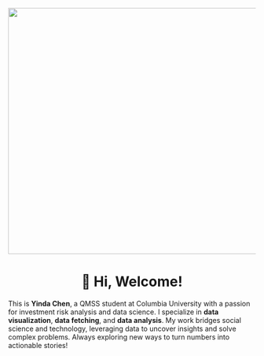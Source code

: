 <p align="center">
  <img src="https://raw.githubusercontent.com/cyd794506984/cyd794506984/main/Header.png" alt="Header Image" width="2500" height="500">
</p>

<h1 align="center">👋 Hi, Welcome!</h1>

This is **Yinda Chen**, a QMSS student at Columbia University with a passion for investment risk analysis and data science. I specialize in **data visualization**, **data fetching**, and **data analysis**. My work bridges social science and technology, leveraging data to uncover insights and solve complex problems. Always exploring new ways to turn numbers into actionable stories!


<!--
**cyd794506984/cyd794506984** is a ✨ _special_ ✨ repository because its `README.md` (this file) appears on your GitHub profile.

Here are some ideas to get you started:

- 🔭 I’m currently working on ...
- 🌱 I’m currently learning ...
- 👯 I’m looking to collaborate on ...
- 🤔 I’m looking for help with ...
- 💬 Ask me about ...
- 📫 How to reach me: ...
- 😄 Pronouns: ...
- ⚡ Fun fact: ...
-->
